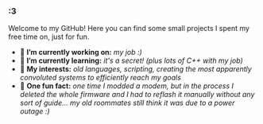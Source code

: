 ### :3

Welcome to my GitHub! Here you can find some small projects I spent my free time on, just for fun.

- 🔭 **I’m currently working on:** *my job :)*
- 🌱 **I’m currently learning:** *it's a secret! (plus lots of C++ with my job)*
- 👀 **My interests:** *old languages, scripting, creating the most apparently convoluted systems to efficiently reach my goals*
- 👻 **One fun fact:** *one time I modded a modem, but in the process I deleted the whole firmware and I had to reflash it manually without any sort of guide... my old roommates still think it was due to a power outage :)*

<!--
![Chareste's github stats](https://github-readme-stats.vercel.app/api?username=Chareste&hide=["issues"]&show_icons=true)



**Chareste/Chareste** is a ✨ _special_ ✨ repository because its `README.md` (this file) appears on your GitHub profile.

Here are some ideas to get you started:

- 🔭 I’m currently working on ...
- 🌱 I’m currently learning ...
- 👯 I’m looking to collaborate on ...
- 🤔 I’m looking for help with ...
- 💬 Ask me about ...
- 📫 How to reach me: ...
- 😄 Pronouns: ...
- ⚡ Fun fact: ...
-->
